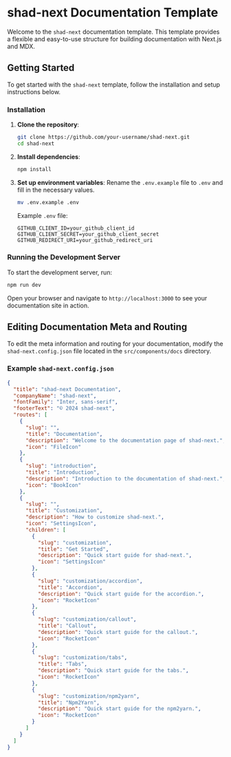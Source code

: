 # shad-next Documentation Template

Welcome to the `shad-next` documentation template. This template provides a flexible and easy-to-use structure for building documentation with Next.js and MDX.

## Getting Started

To get started with the `shad-next` template, follow the installation and setup instructions below.

### Installation

1. **Clone the repository**:

   ```bash
   git clone https://github.com/your-username/shad-next.git
   cd shad-next
   ```

2. **Install dependencies**:

   ```bash
   npm install
   ```

3. **Set up environment variables**:
   Rename the `.env.example` file to `.env` and fill in the necessary values.

   ```bash
   mv .env.example .env
   ```

   Example `.env` file:

   ```
   GITHUB_CLIENT_ID=your_github_client_id
   GITHUB_CLIENT_SECRET=your_github_client_secret
   GITHUB_REDIRECT_URI=your_github_redirect_uri
   ```

### Running the Development Server

To start the development server, run:

```bash
npm run dev
```

Open your browser and navigate to `http://localhost:3000` to see your documentation site in action.

## Editing Documentation Meta and Routing

To edit the meta information and routing for your documentation, modify the `shad-next.config.json` file located in the `src/components/docs` directory.

### Example `shad-next.config.json`

```json
{
  "title": "shad-next Documentation",
  "companyName": "shad-next",
  "fontFamily": "Inter, sans-serif",
  "footerText": "© 2024 shad-next",
  "routes": [
    {
      "slug": "",
      "title": "Documentation",
      "description": "Welcome to the documentation page of shad-next.",
      "icon": "FileIcon"
    },
    {
      "slug": "introduction",
      "title": "Introduction",
      "description": "Introduction to the documentation of shad-next.",
      "icon": "BookIcon"
    },
    {
      "slug": "",
      "title": "Customization",
      "description": "How to customize shad-next.",
      "icon": "SettingsIcon",
      "children": [
        {
          "slug": "customization",
          "title": "Get Started",
          "description": "Quick start guide for shad-next.",
          "icon": "SettingsIcon"
        },
        {
          "slug": "customization/accordion",
          "title": "Accordion",
          "description": "Quick start guide for the accordion.",
          "icon": "RocketIcon"
        },
        {
          "slug": "customization/callout",
          "title": "Callout",
          "description": "Quick start guide for the callout.",
          "icon": "RocketIcon"
        },
        {
          "slug": "customization/tabs",
          "title": "Tabs",
          "description": "Quick start guide for the tabs.",
          "icon": "RocketIcon"
        },
        {
          "slug": "customization/npm2yarn",
          "title": "Npm2Yarn",
          "description": "Quick start guide for the npm2yarn.",
          "icon": "RocketIcon"
        }
      ]
    }
  ]
}
```
